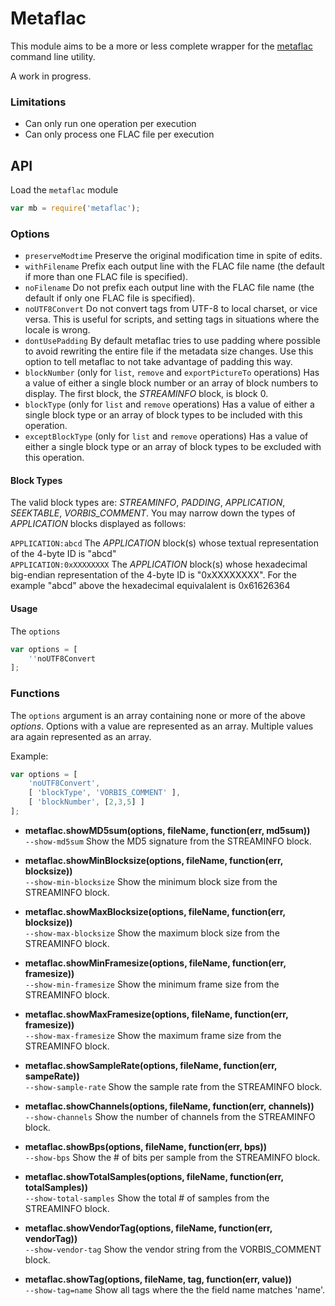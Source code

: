 Metaflac
========

This module aims to be a more or less complete wrapper for the
[metaflac][metaflac] command line utility. 

A work in progress.

### Limitations

 - Can only run one operation per execution
 - Can only process one FLAC file per execution


API
---

Load the `metaflac` module

```javascript
var mb = require('metaflac');
```

### Options

 - `preserveModtime` Preserve the original modification time in spite of edits. 
 - `withFilename` Prefix each output line with the FLAC file name (the default if more than one FLAC file is specified). 
 - `noFilename` Do not prefix each output line with the FLAC file name (the default if only one FLAC file is specified). 
 - `noUTF8Convert` Do not convert tags from UTF-8 to local charset, or vice versa. This is useful for scripts, and setting tags in situations where the locale is wrong. 
 - `dontUsePadding` By default metaflac tries to use padding where possible to avoid rewriting the entire file if the metadata size changes. Use this option to tell metaflac to not take advantage of padding this way.
 - `blockNumber` (only for `list`, `remove` and  `exportPictureTo` operations) Has a value of either a single block number or an array of block numbers to display. The first block, the _STREAMINFO_ block, is block 0.
 - `blockType` (only for `list` and `remove` operations) Has a value of either a single block type or an array of block types to be included with this operation.
 - `exceptBlockType` (only for `list` and `remove` operations) Has a value of either a single block type or an array of block types to be excluded with this operation.

#### Block Types

The valid block types are: _STREAMINFO_, _PADDING_, _APPLICATION_, _SEEKTABLE_, _VORBIS_COMMENT_. You may narrow down the types of _APPLICATION_ blocks displayed as follows:

`APPLICATION:abcd` The _APPLICATION_ block(s) whose textual representation of the 4-byte ID is "abcd"  
`APPLICATION:0xXXXXXXXX` The _APPLICATION_ block(s) whose hexadecimal big-endian representation of the 4-byte ID is "0xXXXXXXXX". For the example "abcd" above the hexadecimal equivalalent is 0x61626364 

#### Usage

The `options` 

```javascript
var options = [
	''noUTF8Convert
];
```



### Functions

The `options` argument is an array containing none or more of the above _options_. Options with a value are represented as an array. Multiple values ara again represented as an array.

Example:  
```javascript
var options = [
	'noUTF8Convert', 
	[ 'blockType', 'VORBIS_COMMENT' ], 
	[ 'blockNumber', [2,3,5] ]
];
```

 - __metaflac.showMD5sum(options, fileName, function(err, md5sum))__  
   `--show-md5sum` Show the MD5 signature from the STREAMINFO block. 

 - __metaflac.showMinBlocksize(options, fileName, function(err, blocksize))__  
  `--show-min-blocksize` Show the minimum block size from the STREAMINFO block. 

 - __metaflac.showMaxBlocksize(options, fileName, function(err, blocksize))__  
   `--show-max-blocksize` Show the maximum block size from the STREAMINFO block. 

 - __metaflac.showMinFramesize(options, fileName, function(err, framesize))__  
   `--show-min-framesize` Show the minimum frame size from the STREAMINFO block. 

 - __metaflac.showMaxFramesize(options, fileName, function(err, framesize))__  
   `--show-max-framesize` Show the maximum frame size from the STREAMINFO block. 

 - __metaflac.showSampleRate(options, fileName, function(err, sampeRate))__  
   `--show-sample-rate` Show the sample rate from the STREAMINFO block. 

 - __metaflac.showChannels(options, fileName, function(err, channels))__  
   `--show-channels` Show the number of channels from the STREAMINFO block. 

 - __metaflac.showBps(options, fileName, function(err, bps))__  
   `--show-bps` Show the # of bits per sample from the STREAMINFO block. 

 - __metaflac.showTotalSamples(options, fileName, function(err, totalSamples))__  
   `--show-total-samples` Show the total # of samples from the STREAMINFO block. 

 - __metaflac.showVendorTag(options, fileName, function(err, vendorTag))__  
   `--show-vendor-tag` Show the vendor string from the VORBIS_COMMENT block. 

 - __metaflac.showTag(options, fileName, tag, function(err, value))__  
   `--show-tag=name` Show all tags where the the field name matches 'name'. 

[metaflac]: http://flac.sourceforge.net/documentation_tools_metaflac.html
